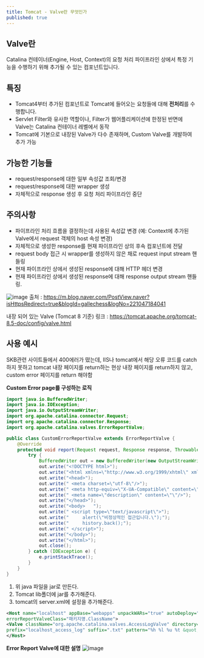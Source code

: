 ```yaml
---
title: Tomcat - Valve란 무엇인가
published: true
---
```


## Valve란
Catalina 컨테이너(Engine, Host, Context)의 요청 처리 파이프라인 상에서 특정 기능을 수행하기 위해 추가될 수 있는 컴포넌트입니다.

## 특징
- Tomcat4부터 추가된 컴포넌트로 Tomcat에 들어오는 요청들에 대해 **전처리**를 수행합니다.
- Servlet Filter와 유사한 역할이나, Filter가 웹어플리케이션에 한정된 반면에 Valve는 Catalina 컨테이너 레벨에서 동작
- Tomcat에 기본으로 내장된 Valve가 다수 존재하며, Custom Valve를 개발하여 추가 가능

## 가능한 기능들
- request/response에 대한 일부 속성값 조회/변경
- request/response에 대한 wrapper 생성
- 자체적으로 response 생성 후 요청 처리 파이프라인 중단

## 주의사항
- 파이프라인 처리 흐름을 결정하는데 사용된 속성값 변경
  (예: Context에 추가된 Valve에서 request 객체의 host 속성 변경)
- 자체적으로 생성한 response를 현재 파이프라인 상의 후속 컴포넌트에 전달
- request body 접근 시 wrapper를 생성하지 않은 채로 request input stream 핸들링
- 현재 파이프라인 상에서 생성된 response에 대해 HTTP 헤더 변경
- 현재 파이프라인 상에서 생성된 response에 대해 response output stream 핸들링.


![image](https://user-images.githubusercontent.com/88364980/150447663-909c2e6d-6ed2-48c0-ada6-130729640a8f.png)
출처 : https://m.blog.naver.com/PostView.naver?isHttpsRedirect=true&blogId=gallechess&logNo=221047184041


내장 되어 있는 Valve (Tomcat 8 기준)
링크 : https://tomcat.apache.org/tomcat-8.5-doc/config/valve.html


## 사용 예시
SKB관련 사이트들에서 400에러가 떴는데, IIS나 tomcat에서 해당 오류 코드를 catch하지 못하고 tomcat 내장 페이지를 return하는 현상
내장 페이지를 return하지 않고, custom error 페이지를 return 해야함

**Custom Error page를 구성하는 로직**

``` java
import java.io.BufferedWriter;
import java.io.IOException;
import java.io.OutputStreamWriter;
import org.apache.catalina.connector.Request;
import org.apache.catalina.connector.Response;
import org.apache.catalina.valves.ErrorReportValve;

public class CustomErrorReportValve extends ErrorReportValve {
    @Override
    protected void report(Request request, Response response, Throwable t) {
        try {
            BufferedWriter out = new BufferedWriter(new OutputStreamWriter(response.getOutputStream(), "UTF8"));
            out.write("<!DOCTYPE html>");
            out.write("<html xmlns=\"http://www.w3.org/1999/xhtml\" xmlns:th=\"http://www.thymeleaf.org\">");
            out.write("<head>");
            out.write(" <meta charset=\"utf-8\"/>");
            out.write(" <meta http-equiv=\"X-UA-Compatible\" content=\"IE=edge\"/>");
            out.write(" <meta name=\"description\" content=\"\"/>");
            out.write("</head>");
            out.write("<body>   ");
            out.write(" <script type=\"text/javascript\">");
            out.write("     alert(\"비정상적인 접근입니다.\");");
            out.write("     history.back();");
            out.write(" </script>");
            out.write("</body>");
            out.write("</html>");
            out.close();
        } catch (IOException e) {
            e.printStackTrace();
        }
    }
}
```

1. 위 java 파일을 jar로 만든다.
2. Tomcat lib폴더에 jar를 추가해준다.
3. tomcat의 server.xml에 설정을 추가해준다.

``` xml
<Host name="localhost" appBase="webapps" unpackWARs="true" autoDeploy="true"
errorReportValveClass="패키지명.ClassName">
<Valve className="org.apache.catalina.valves.AccessLogValve" directory="logs"
prefix="localhost_access_log" suffix=".txt" pattern="%h %l %u %t &quot;%r&quot; %s %b" />
</Host>
```

**Error Report Valve에 대한 설명**
![image](https://user-images.githubusercontent.com/88364980/150447959-cf6f6d1f-5d87-4c60-8b95-b4f88f8ae92f.png)





